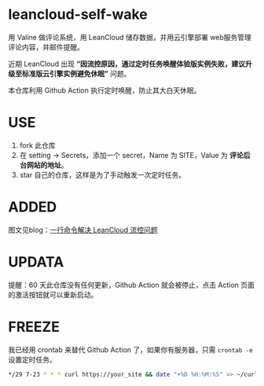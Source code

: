 # leancloud-self-wake

用 Valine 做评论系统，用 LeanCloud 储存数据，并用云引擎部署 web服务管理评论内容，并邮件提醒。

近期 LeanCloud 出现 **“因流控原因，通过定时任务唤醒体验版实例失败，建议升级至标准版云引擎实例避免休眠”**  问题。

本仓库利用 Github Action 执行定时唤醒，防止其大白天休眠。



# USE

1. fork 此仓库
2. 在 setting -> Secrets，添加一个 secret，Name 为 SITE，Value 为 **评论后台网站的地址**。
3. star 自己的仓库，这样是为了手动触发一次定时任务。



# ADDED

图文见blog：[一行命令解决 LeanCloud 流控问题](https://www.aimtao.net/slef-wake-leancloud/)


# UPDATA

提醒：60 天此仓库没有任何更新，Github Action 就会被停止，点击 Action 页面的激活按钮就可以重新启动。


# FREEZE
我已经用 crontab 来替代 Github Action 了，如果你有服务器，只需 `crontab -e` 设置定时任务。
```sh
*/29 7-23 * * * curl https://your_site && date "+%D %H:%M:%S" >> ~/curl_log
```
